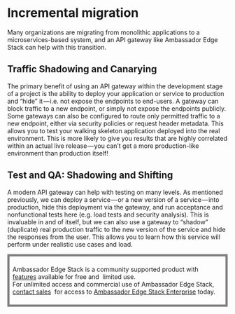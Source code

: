 # Incremental migration

Many organizations are migrating from monolithic applications to a microservices-based system, and an API gateway like Ambassador Edge Stack can help with this transition.

## Traffic Shadowing and Canarying

The primary benefit of using an API gateway within the development stage of a project is the ability to deploy your application or service to production and “hide” it — i.e. not expose the endpoints to end-users. A gateway can block traffic to a new endpoint, or simply not expose the endpoints publicly. Some gateways can also be configured to route only permitted traffic to a new endpoint, either via security policies or request header metadata. This allows you to test your walking skeleton application deployed into the real environment. This is more likely to give you results that are highly correlated within an actual live release — you can’t get a more production-like environment than production itself!

## Test and QA: Shadowing and Shifting

A modern API gateway can help with testing on many levels. As mentioned previously, we can deploy a service — or a new version of a service — into production, hide this deployment via the gateway, and run acceptance and nonfunctional tests here (e.g. load tests and security analysis). This is invaluable in and of itself, but we can also use a gateway to “shadow” (duplicate) real production traffic to the new version of the service and hide the responses from the user. This allows you to learn how this service will perform under realistic use cases and load.

<div style="border: thick solid gray;padding:0.5em"> 

Ambassador Edge Stack is a community supported product with 
[features](getambassador.io/features) available for free and 
limited use. For unlimited access and commercial use of
Ambassador Edge Stack, [contact sales](https:/www.getambassador.io/contact) 
for access to [Ambassador Edge Stack Enterprise](/user-guide/ambassador-edge-stack-enterprise) today.

</div>
</p>
